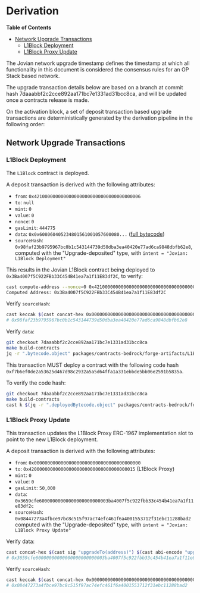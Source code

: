 # Derivation

<!-- START doctoc generated TOC please keep comment here to allow auto update -->
<!-- DON'T EDIT THIS SECTION, INSTEAD RE-RUN doctoc TO UPDATE -->
**Table of Contents**

- [Network Upgrade Transactions](#network-upgrade-transactions)
  - [L1Block Deployment](#l1block-deployment)
  - [L1Block Proxy Update](#l1block-proxy-update)

<!-- END doctoc generated TOC please keep comment here to allow auto update -->

The Jovian network upgrade timestamp defines the timestamp at which all functionality in this document is considered the
consensus rules for an OP Stack based network.

The upgrade transaction details below are based on a branch at commit hash 7daaabbf2c2cce892aa171bc7e1331ad31bcc8ca, and
will be updated once a contracts release is made.

On the activation block, a set of deposit transaction based upgrade transactions are deterministically generated by the
derivation pipeline in the following order:

## Network Upgrade Transactions

### L1Block Deployment
<!-- Generated with: ./scripts/run_gen_predeploy_docs.sh --optimism-repo-path \
../../optimism \
--fork-name \
Jovian \
--contract-name \
L1Block \
--from-address \
0x4210000000000000000000000000000000000006 \
--from-address-nonce \
0 \
--git-commit-hash \
7daaabbf2c2cce892aa171bc7e1331ad31bcc8ca \
--eth-rpc-url \
https://optimism.rpc.subquery.network/public \
--proxy-address \
0x4200000000000000000000000000000000000015 \
--copy-contract-bytecode \
true -->

The `L1Block` contract is deployed.

A deposit transaction is derived with the following attributes:

- `from`: `0x4210000000000000000000000000000000000006`
- `to`: `null`
- `mint`: `0`
- `value`: `0`
- `nonce`: `0`
- `gasLimit`: `444775`
- `data`: `0x0x608060405234801561001057600080...` ([full bytecode](../../../specs/static/bytecode/jovian-l1-block-deployment.txt))
- `sourceHash`: `0x98faf23b9795967bc0b1c543144739d50dba3ea40420e77ad6ca9848dbfb62e8`,
  computed with the "Upgrade-deposited" type, with `intent = "Jovian: L1Block Deployment"`

This results in the Jovian L1Block contract being deployed to
`0x3Ba4007f5C922FBb33C454B41ea7a1f11E83df2C`, to verify:

```bash
cast compute-address --nonce=0 0x4210000000000000000000000000000000000006
Computed Address: 0x3Ba4007f5C922FBb33C454B41ea7a1f11E83df2C
```

Verify `sourceHash`:

```bash
cast keccak $(cast concat-hex 0x0000000000000000000000000000000000000000000000000000000000000002 $(cast keccak "Jovian: L1Block Deployment"))
# 0x98faf23b9795967bc0b1c543144739d50dba3ea40420e77ad6ca9848dbfb62e8
```

Verify `data`:

```bash
git checkout 7daaabbf2c2cce892aa171bc7e1331ad31bcc8ca
make build-contracts
jq -r ".bytecode.object" packages/contracts-bedrock/forge-artifacts/L1Block.sol/L1Block.json
```

This transaction MUST deploy a contract with the following code hash
`0xf7b6ef0de2a53625d467d98c2932a5a5d64ffa1a331ebbde5bb06e2591b5835a`.

To verify the code hash:

```bash
git checkout 7daaabbf2c2cce892aa171bc7e1331ad31bcc8ca
make build-contracts
cast k $(jq -r ".deployedBytecode.object" packages/contracts-bedrock/forge-artifacts/L1Block.sol/L1Block.json)
```

### L1Block Proxy Update

This transaction updates the L1Block Proxy ERC-1967
implementation slot to point to the new L1Block deployment.

A deposit transaction is derived with the following attributes:

- `from`: `0x0000000000000000000000000000000000000000`
- `to`: `0x4200000000000000000000000000000000000015` (L1Block Proxy)
- `mint`: `0`
- `value`: `0`
- `gasLimit`: `50,000`
- `data`: `0x3659cfe60000000000000000000000003ba4007f5c922fbb33c454b41ea7a1f11e83df2c`
- `sourceHash`: `0x08447273a4fbce97bc8c515f97ac74efc461f6a4001553712f31ebc11288bad2`
  computed with the "Upgrade-deposited" type, with `intent = "Jovian: L1Block Proxy Update"`

Verify data:

```bash
cast concat-hex $(cast sig "upgradeTo(address)") $(cast abi-encode "upgradeTo(address)" 0x3Ba4007f5C922FBb33C454B41ea7a1f11E83df2C)
# 0x3659cfe60000000000000000000000003ba4007f5c922fbb33c454b41ea7a1f11e83df2c
```

Verify `sourceHash`:

```bash
cast keccak $(cast concat-hex 0x0000000000000000000000000000000000000000000000000000000000000002 $(cast keccak "Jovian: L1Block Proxy Update"))
# 0x08447273a4fbce97bc8c515f97ac74efc461f6a4001553712f31ebc11288bad2
```
